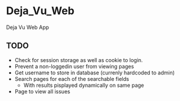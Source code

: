 # Deja_Vu_Web
Deja Vu Web App

## TODO
* Check for session storage as well as cookie to login.
* Prevent a non-loggedin user from viewing pages
* Get username to store in database (currenly hardcoded to admin)
* Search pages for each of the searchable fields
	- With results pisplayed dynamically on same page
* Page to view all issues